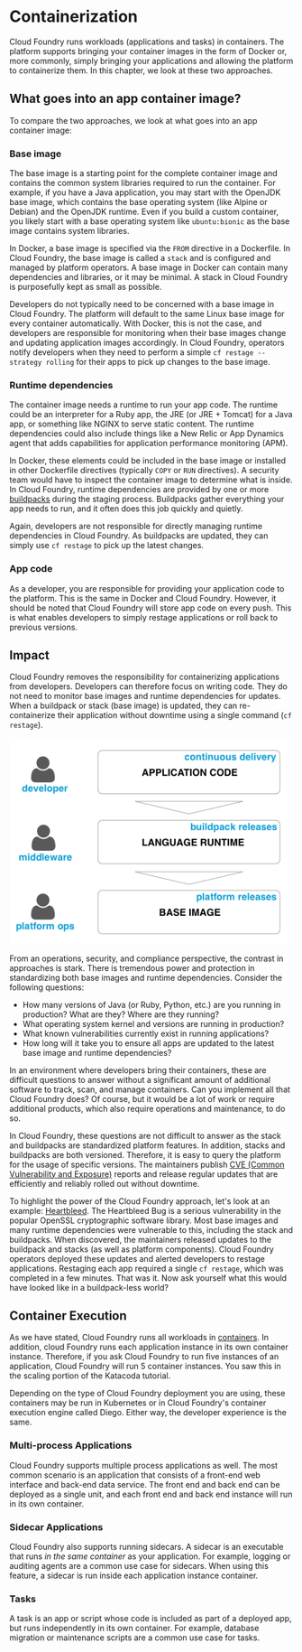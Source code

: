 # Containerization 

Cloud Foundry runs workloads (applications and tasks) in containers. The platform supports bringing your container images in the form of Docker or, more commonly, simply bringing your applications and allowing the platform to containerize them. In this chapter, we look at these two approaches. 

## What goes into an app container image?

To compare the two approaches, we look at what goes into an app container image:

### Base image 

The base image is a starting point for the complete container image and contains the common system libraries required to run the container. For example, if you have a Java application, you may start with the OpenJDK base image, which contains the base operating system (like Alpine or Debian) and the OpenJDK runtime. Even if you build a custom container, you likely start with a base operating system like `ubuntu:bionic` as the base image contains system libraries. 

In Docker, a base image is specified via the `FROM` directive in a Dockerfile. In Cloud Foundry, the base image is called a `stack` and is configured and managed by platform operators. A base image in Docker can contain many dependencies and libraries, or it may be minimal. A stack in Cloud Foundry is purposefully kept as small as possible. 

Developers do not typically need to be concerned with a base image in Cloud Foundry. The platform will default to the same Linux base image for every container automatically. With Docker, this is not the case, and developers are responsible for monitoring when their base images change and updating application images accordingly. In Cloud Foundry, operators notify developers when they need to perform a simple `cf restage --strategy rolling` for their apps to pick up changes to the base image.

### Runtime dependencies

The container image needs a runtime to run your app code. The runtime could be an interpreter for a Ruby app, the JRE (or JRE + Tomcat) for a Java app, or something like NGINX to serve static content. The runtime dependencies could also include things like a New Relic or App Dynamics agent that adds capabilities for application performance monitoring (APM).

In Docker, these elements could be included in the base image or installed in other Dockerfile directives (typically `COPY` or `RUN` directives). A security team would have to inspect the container image to determine what is inside. In Cloud Foundry, runtime dependencies are provided by one or more [buildpacks](https://buildpacks.io/) during the staging process. Buildpacks gather everything your app needs to run, and it often does this job quickly and quietly.

Again, developers are not responsible for directly managing runtime dependencies in Cloud Foundry. As buildpacks are updated, they can simply use `cf restage` to pick up the latest changes.

### App code

As a developer, you are responsible for providing your application code to the platform. This is the same in Docker and Cloud Foundry. However, it should be noted that Cloud Foundry will store app code on every push. This is what enables developers to simply restage applications or roll back to previous versions.

## Impact

Cloud Foundry removes the responsibility for containerizing applications from developers. Developers can therefore focus on writing code. They do not need to monitor base images and runtime dependencies for updates. When a buildpack or stack (base image) is updated, they can re-containerize their application without downtime using a single command (`cf restage`).

![Containerization separation of concerns](images/separation-concerns.png)

From an operations, security, and compliance perspective, the contrast in approaches is stark. There is tremendous power and protection in standardizing both base images and runtime dependencies. Consider the following questions:
- How many versions of Java (or Ruby, Python, etc.) are you running in production? What are they? Where are they running?
- What operating system kernel and versions are running in production?
- What known vulnerabilities currently exist in running applications?
- How long will it take you to ensure all apps are updated to the latest base image and runtime dependencies?

In an environment where developers bring their containers, these are difficult questions to answer without a significant amount of additional software to track, scan, and manage containers. Can you implement all that Cloud Foundry does? Of course, but it would be a lot of work or require additional products, which also require operations and maintenance, to do so.

In Cloud Foundry, these questions are not difficult to answer as the stack and buildpacks are standardized platform features. In addition, stacks and buildpacks are both versioned. Therefore, it is easy to query the platform for the usage of specific versions. The maintainers publish [CVE (Common Vulnerability and Exposure)](https://en.wikipedia.org/wiki/Common_Vulnerabilities_and_Exposures) reports and release regular updates that are efficiently and reliably rolled out without downtime.

To highlight the power of the Cloud Foundry approach, let's look at an example: [Heartbleed](https://heartbleed.com/). The Heartbleed Bug is a serious vulnerability in the popular OpenSSL cryptographic software library. Most base images and many runtime dependencies were vulnerable to this, including the stack and buildpacks. When discovered, the maintainers released updates to the buildpack and stacks (as well as platform components). Cloud Foundry operators deployed these updates and alerted developers to restage applications. Restaging each app required a single `cf restage`, which was completed in a few minutes. That was it. Now ask yourself what this would have looked like in a buildpack-less world?

## Container Execution

As we have stated, Cloud Foundry runs all workloads in [containers](https://azure.microsoft.com/en-us/overview/what-is-a-container/). In addition, cloud Foundry runs each application instance in its own container instance. Therefore, if you ask Cloud Foundry to run five instances of an application, Cloud Foundry will run 5 container instances. You saw this in the scaling portion of the Katacoda tutorial.

Depending on the type of Cloud Foundry deployment you are using, these containers may be run in Kubernetes or in Cloud Foundry's container execution engine called Diego. Either way, the developer experience is the same.

### Multi-process Applications

Cloud Foundry supports multiple process applications as well. The most common scenario is an application that consists of a front-end web interface and back-end data service. The front end and back end can be deployed as a single unit, and each front end and back end instance will run in its own container. 

### Sidecar Applications

Cloud Foundry also supports running sidecars. A sidecar is an executable that runs _in the same container_ as your application. For example, logging or auditing agents are a common use case for sidecars. When using this feature, a sidecar is run inside each application instance container.

### Tasks

A task is an app or script whose code is included as part of a deployed app, but runs independently in its own container. For example, database migration or maintenance scripts are a common use case for tasks.
